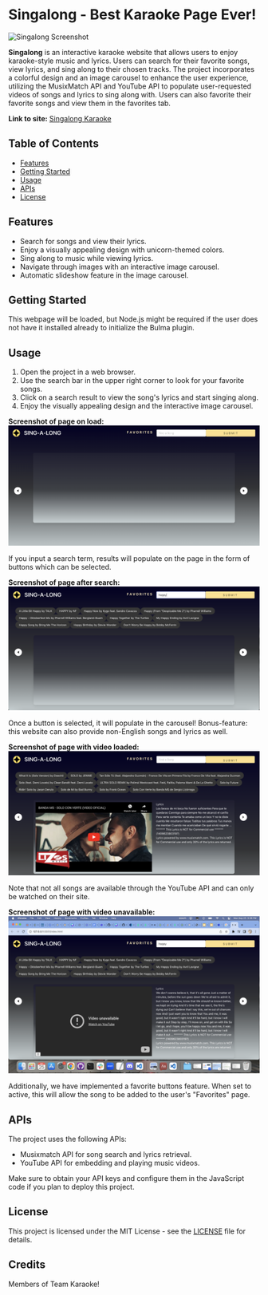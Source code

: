 # Singalong - Best Karaoke Page Ever!

![Singalong Screenshot](![image.png](assets/images/Screenshot3.png))

**Singalong** is an interactive karaoke website that allows users to enjoy karaoke-style music and lyrics. Users can search for their favorite songs, view lyrics, and sing along to their chosen tracks. The project incorporates a colorful design and an image carousel to enhance the user experience, utilizing the MusixMatch API and YouTube API to populate user-requested videos of songs and lyrics to sing along with. Users can also favorite their favorite songs and view them in the favorites tab.

**Link to site:** [Singalong Karaoke](https://adamywfong.github.io/singalong/)

## Table of Contents
- [Features](#features)
- [Getting Started](#getting-started)
- [Usage](#usage)
- [APIs](#apis)
- [License](#license)

## Features
- Search for songs and view their lyrics.
- Enjoy a visually appealing design with unicorn-themed colors.
- Sing along to music while viewing lyrics.
- Navigate through images with an interactive image carousel.
- Automatic slideshow feature in the image carousel.

## Getting Started
This webpage will be loaded, but Node.js might be required if the user does not have it installed already to initialize the Bulma plugin.

## Usage
1. Open the project in a web browser.
2. Use the search bar in the upper right corner to look for your favorite songs.
3. Click on a search result to view the song's lyrics and start singing along.
4. Enjoy the visually appealing design and the interactive image carousel.

**Screenshot of page on load:**
![Screenshot of page on load](./assets/images/Screenshot1.png)

If you input a search term, results will populate on the page in the form of buttons which can be selected.

**Screenshot of page after search:**
![Screenshot of page after search](./assets/images/Screenshot2.png)

Once a button is selected, it will populate in the carousel! Bonus-feature: this website can also provide non-English songs and lyrics as well.

**Screenshot of page with video loaded:**
![Screenshot of page with video loaded](./assets/images/Screenshot3.png)

Note that not all songs are available through the YouTube API and can only be watched on their site.

**Screenshot of page with video unavailable:**
![Screenshot of page with video unavailable](./assets/images/Screenshot4.png)

Additionally, we have implemented a favorite buttons feature. When set to active, this will allow the song to be added to the user's "Favorites" page.

## APIs
The project uses the following APIs:
- Musixmatch API for song search and lyrics retrieval.
- YouTube API for embedding and playing music videos.

Make sure to obtain your API keys and configure them in the JavaScript code if you plan to deploy this project.

## License
This project is licensed under the MIT License - see the [LICENSE](LICENSE) file for details.

## Credits
Members of Team Karaoke!
